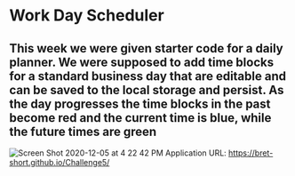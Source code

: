 # Work Day Scheduler

## This week we were given starter code for a daily planner. We were supposed to add time blocks for a standard business day that are editable and can be saved to the local storage and persist. As the day progresses the time blocks in the past become red and the current time is blue, while the future times are green
![Screen Shot 2020-12-05 at 4 22 42 PM](https://user-images.githubusercontent.com/73445178/101267454-238a3380-3716-11eb-8a85-5ec2b49cfafa.png)
Application URL: https://bret-short.github.io/Challenge5/

